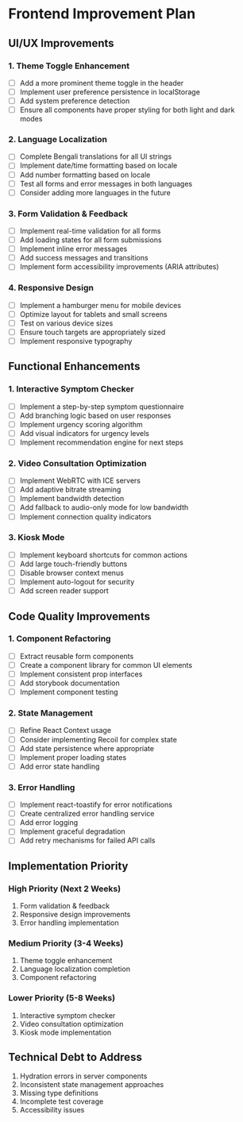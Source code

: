 # Frontend Improvement Plan

## UI/UX Improvements

### 1. Theme Toggle Enhancement
- [ ] Add a more prominent theme toggle in the header
- [ ] Implement user preference persistence in localStorage
- [ ] Add system preference detection
- [ ] Ensure all components have proper styling for both light and dark modes

### 2. Language Localization
- [ ] Complete Bengali translations for all UI strings
- [ ] Implement date/time formatting based on locale
- [ ] Add number formatting based on locale
- [ ] Test all forms and error messages in both languages
- [ ] Consider adding more languages in the future

### 3. Form Validation & Feedback
- [ ] Implement real-time validation for all forms
- [ ] Add loading states for all form submissions
- [ ] Implement inline error messages
- [ ] Add success messages and transitions
- [ ] Implement form accessibility improvements (ARIA attributes)

### 4. Responsive Design
- [ ] Implement a hamburger menu for mobile devices
- [ ] Optimize layout for tablets and small screens
- [ ] Test on various device sizes
- [ ] Ensure touch targets are appropriately sized
- [ ] Implement responsive typography

## Functional Enhancements

### 1. Interactive Symptom Checker
- [ ] Implement a step-by-step symptom questionnaire
- [ ] Add branching logic based on user responses
- [ ] Implement urgency scoring algorithm
- [ ] Add visual indicators for urgency levels
- [ ] Implement recommendation engine for next steps

### 2. Video Consultation Optimization
- [ ] Implement WebRTC with ICE servers
- [ ] Add adaptive bitrate streaming
- [ ] Implement bandwidth detection
- [ ] Add fallback to audio-only mode for low bandwidth
- [ ] Implement connection quality indicators

### 3. Kiosk Mode
- [ ] Implement keyboard shortcuts for common actions
- [ ] Add large touch-friendly buttons
- [ ] Disable browser context menus
- [ ] Implement auto-logout for security
- [ ] Add screen reader support

## Code Quality Improvements

### 1. Component Refactoring
- [ ] Extract reusable form components
- [ ] Create a component library for common UI elements
- [ ] Implement consistent prop interfaces
- [ ] Add storybook documentation
- [ ] Implement component testing

### 2. State Management
- [ ] Refine React Context usage
- [ ] Consider implementing Recoil for complex state
- [ ] Add state persistence where appropriate
- [ ] Implement proper loading states
- [ ] Add error state handling

### 3. Error Handling
- [ ] Implement react-toastify for error notifications
- [ ] Create centralized error handling service
- [ ] Add error logging
- [ ] Implement graceful degradation
- [ ] Add retry mechanisms for failed API calls

## Implementation Priority

### High Priority (Next 2 Weeks)
1. Form validation & feedback
2. Responsive design improvements
3. Error handling implementation

### Medium Priority (3-4 Weeks)
1. Theme toggle enhancement
2. Language localization completion
3. Component refactoring

### Lower Priority (5-8 Weeks)
1. Interactive symptom checker
2. Video consultation optimization
3. Kiosk mode implementation

## Technical Debt to Address
1. Hydration errors in server components
2. Inconsistent state management approaches
3. Missing type definitions
4. Incomplete test coverage
5. Accessibility issues

